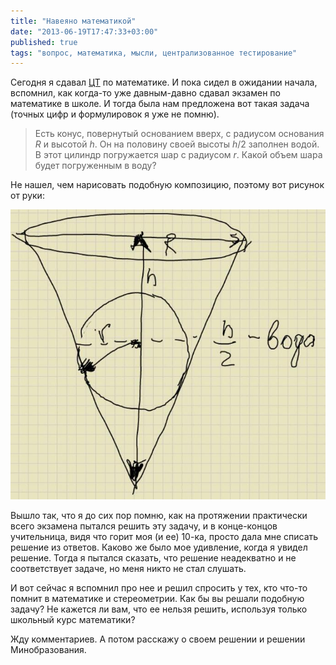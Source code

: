 ```yaml
---
title: "Навеяно математикой"
date: "2013-06-19T17:47:33+03:00"
published: true
tags: "вопрос, математика, мысли, централизованное тестирование"
---
```


Сегодня я сдавал [ЦТ](/post/centralizedtesting/) по математике. И пока сидел в ожидании начала,
вспомнил, как когда-то уже давным-давно сдавал экзамен по математике в школе. И тогда была нам предложена вот такая
задача (точных цифр и формулировок я уже не помню).

>Есть конус, повернутый основанием вверх, с радиусом основания $R$ и высотой $h$. Он на половину своей высоты
$h/2$ заполнен водой. В этот цилиндр погружается шар с радиусом $r$. Какой объем шара будет погруженным в воду?

Не нашел, чем нарисовать подобную композицию, поэтому вот рисунок от руки:

![Рисунок со сферой](/images/screenshots/inscribe-sphere-in-cone.jpg "Рисунок со сферой")

Вышло так, что я до сих пор помню, как на протяжении практически всего экзамена пытался решить эту задачу,
и в конце-концов учительница, видя что горит моя (и ее) 10-ка, просто дала мне списать решение из ответов. Каково же
было мое удивление, когда я увидел решение. Тогда я пытался сказать, что решение неадекватно и не соответствует задаче,
но меня никто не стал слушать.

И вот сейчас я вспомнил про нее и решил спросить у тех, кто что-то помнит в математике и стереометрии. Как бы вы
решали подобную задачу? Не кажется ли вам, что ее нельзя решить, используя только школьный курс математики?

Жду комментариев. А потом расскажу о своем решении и решении Минобразования.
